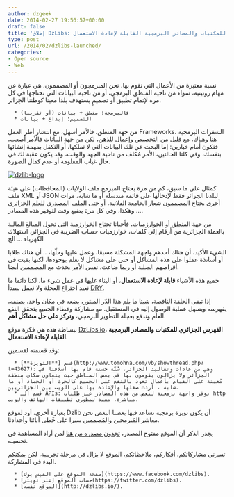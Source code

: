 ```yaml
---
author: dzgeek
date: 2014-02-27 19:56:57+00:00
draft: false
title: 'إطلاق DzLibs: الفهرس الجزائري للمكتبات والمصادر البرمجية القابلة لإعادة الاستعمال'
type: post
url: /2014/02/dzlibs-launched/
categories:
- Open source
- Web
---
```


نسبة معتبرة من الأعمال التي نقوم بها، نحن المبرمجون أو المصممون، هي عبارة عن مهام روتينية، سواء من ناحية المنطق البرمجي، أو من ناحية البيانات التي نحتاجها في كل مرة لإتمام تطبيق أو تصميمٍ يستهدف بلدا معينا كوطننا الجزائر.



	  * فالبرمجة: منطق + بيانات (أو تقريبا)
	  * التصميم: إبداع + بيانات

من جهة المنطق، فالأمر أسهل، مع انتشار أطر العمل Frameworks، الشفرات البرمجية هنا وهناك، مع قليل من التخصيص وإعمال للذهن، لكن من جهة البيانات فالأمر أصعب، فتكون أمام خيارين: إما البحث عن تلك البيانات التي لا تملكها، أو التكفل بمهمة إنشائها بنفسك، وفي كلتا الحالتين، الأمر مُكلف من ناحية الجهد والوقت، وقد يكون عقبة لك في حال غياب المعلومة أو عدم كمال الصورة.

[![dzlib-logo](http://www.it-scoop.com/wp-content/uploads/2014/02/dzlib-logo.png)
](http://www.it-scoop.com/wp-content/uploads/2014/02/dzlib-logo.png)

كمثال على ما سبق، كم من مرة يحتاج المبرمج ملف الولايات (المحافظات) على هيئة ملف XML أو JSON لبلدنا الجزائر فقط لإدخالها على قائمة مندسلة أو ما شابه، مرات أخرى يحتاج المصممون شعار الجامعة الفلانية، أو حتى الملف المصدري للعلم الجزائري ... وهكذا، وفي كل مرة يضيع وقت لتوفير هذه المصادر.

من جهة المنطق أو الخوارزميات، فأحيانا تحتاج الخوارزمية التي تحول المبالغ المالية بالعملة الجزائرية من أرقام إلى كلمات، خوارزميات حساب الضريبة في الجزائر، استهلاك الكهرباء ... الخ

الشيء الأكيد، أن هناك أحدهم واجهة المشكلة مسبقا، وعمل عليها وحلّها، .. أن هناك طلابا أو أساتذة عملوا على هذه المشاكل أو حتى على مشاكل لا نعلم بوجودها، لكنها بقيت في أقراصهم الصلبة أو ربما ضاعت. نفس الأمر يحدث مع المصممين أيضا.

جميع هذه الأشياء **قابلة لإعادة الاستعمال**، أو البناء عليها في عمل شيء ما، لكنا دائما ما نعيد اختراع العجلة ولا نعمل بمبدأ [DRY](http://en.wikipedia.org/wiki/Don%27t_repeat_yourself).

إذا تبقى الحلقة الناقصة، شيئا ما يلم هذا الدّر المنثور، يضعه في مكان واحد، يصنفه، يفهرسه ويسهل عملية الوصول إليه في المستقبل. مع مشاركة وعطاء الجميع يتحقق النفع العام وندفع بعجلة التطوير البرمجي، **ونركز على حل مشاكل أهم**.

ببساطة هذه هي فكرة موقع [DzLibs.io](http://dzlibs.io/)، **الفهرس الجزائري للمكتبات والمصادر البرمجية القابلة لإعادة الاستعمال**.

وقد قسمته لقسمين:



	  * قسم [**التويزة**](http://www.tomohna.com/vb/showthread.php?t=43627): وهي من عادات وتقاليد الجزائر، سُنّة حسنة قام بها أسلافنا في الجزائر ولا يزالون يقومون بها في بعض المناطق حيث يتعاون سكان منطقة مُعينة على القيام بأعمال تعود بالنفع على الجميع كالحرث أو الحصاد أو ما شابه ، أردت صقلها والإشادة بها على الويب بين الجزائريين.
	  * قسم الـ APIs: يوفر واجهة برمجية ليعض من هذه المصادر عبر طلبات http مباشرة، مفيد لمطوري تطبيقات الهاتف والويب.

بعبارة أخرى، أود لموقع Dzlib أن يكون تويزة برمجية نساعد فيها بعضنا البعض نحن معاشر المُبرمجين والمُصممين سيرا على خًطى أبائنا وأجدادنا.

يجدر الذكر أن الموقع مفتوح المصدر، [تجدون مصدره من هنا](https://github.com/01walid/dzlibs) لمن أراد المساهمة في تحسينه.

تسرني مشاركاتكم، أفكاركم، ملاحظاتكم، الموقع لا يزال في مرحلة تجريبية، لكن يمكنكم البدء في المشاركة.



	  * [صفحة الموقع على الفيس بوك](https://www.facebook.com/dzlibs).
	  * حساب الموقع [على تويتر](https://twitter.com/dzlibs).
	  * [الموقع نفسه](http://dzlibs.io/).

